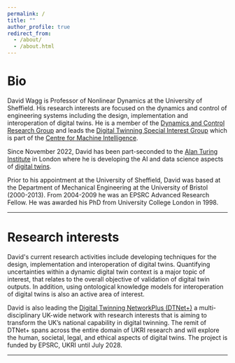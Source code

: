 ```yaml
---
permalink: /
title: ""
author_profile: true
redirect_from: 
  - /about/
  - /about.html
---
```


# Bio


David Wagg is Professor of Nonlinear Dynamics at the University of Sheffield. His research interests are focused on the dynamics and control of engineering  systems including the design, implementation and interoperation of digital twins. He is a member of the [Dynamics and Control Research Group](https://drg.ac.uk) and leads the [Digital Twinning Special Interest Group](https://www.sheffield.ac.uk/machine-intelligence/community/interest-groups/digital-twinning) which is part of the [Centre for Machine Intelligence](https://www.sheffield.ac.uk/machine-intelligence).

Since November 2022, David has been part-seconded to the [Alan Turing Institute](https://www.turing.ac.uk/) in London where he is developing the AI and data science aspects of [digital twins](https://www.turing.ac.uk/research/research-projects/tric-dt).

Prior to his appointment at the University of Sheffield, David was based at the Department of Mechanical Engineering at the University of Bristol (2000-2013). From 2004-2009 he was an EPSRC Advanced Research Fellow. He was awarded his PhD from University College London in 1998.

---

# Research interests
David's current research activities include developing techniques for the design, implementation and interoperation of digital twins. Quantifying uncertainties within a dynamic digital twin context is a major topic of interest, that relates to the overall objective of validation of digital twin outputs. In addition, using ontological knowledge models for interoperation of digital twins is also an active area of interest.

David is also leading the [Digital Twinning NetworkPlus (DTNet+)](https://www.dtnetplus.ac.uk/) a multi-disciplinary UK-wide network with research interests that is aiming to transform the UK’s national capability in digital twinning.  The remit of DTNet+ spans across the entire domain of UKRI research and will explore the human, societal, legal, and ethical aspects of digital twins.  The project is funded by EPSRC, UKRI until July 2028. 

---
